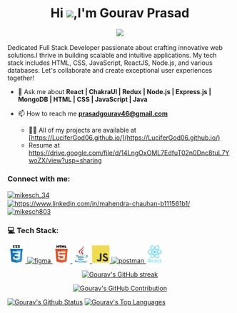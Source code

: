   <h1 align="center" > Hi <img width="30px" src ="https://raw.githubusercontent.com/MartinHeinz/MartinHeinz/master/wave.gif">,I'm Gourav Prasad</h1>

<p align="center">
  <img src="https://readme-typing-svg.herokuapp.com/?lines=Full%20Stack%20Developer;&center=true&width=500&height=50">
</p>


Dedicated Full Stack Developer passionate about crafting innovative web solutions.I thrive in building scalable and intuitive applications.
 My tech stack includes HTML, CSS, JavaScript, ReactJS, Node.js, and various databases. Let's collaborate and create exceptional user experiences together!




- 💬 Ask me about **React | ChakraUI | Redux | Node.js | Express.js | MongoDB | HTML | CSS | JavaScript | Java**



- 📫 How to reach me
 **prasadgourav46@gmail.com**

   - 👨‍💻 All of my projects are available at [https://LuciferGod06.github.io/](https://LuciferGod06.github.io/) 
  - Resume at  https://drive.google.com/file/d/14LngOxOML7EdfuT02n0Dnc8tuL7YwoZX/view?usp=sharing



<h3 align="left">Connect with me:</h3>
<p align="left">
<a href="https://twitter.com/prasadgourav46" target="blank"><img align="center" src="https://raw.githubusercontent.com/rahuldkjain/github-profile-readme-generator/master/src/images/icons/Social/twitter.svg" alt="mikesch_34" height="30" width="40" /></a>
<a href="https://www.linkedin.com/in/gourav-prasad-388708155/" target="blank"><img align="center" src="https://raw.githubusercontent.com/rahuldkjain/github-profile-readme-generator/master/src/images/icons/Social/linked-in-alt.svg" alt="https://www.linkedin.com/in/mahendra-chauhan-b111561b1/" height="30" width="40" /></a>
<a href="https://www.hackerrank.com/prasadgourav46?hr_r=1" target="blank"><img align="center" src="https://raw.githubusercontent.com/rahuldkjain/github-profile-readme-generator/master/src/images/icons/Social/hackerrank.svg" alt="mikesch803" height="40" width="40" /></a>
</p>

<h3 align="left">💻 Tech Stack:</h3>
<p align="left"> <a href="https://www.w3schools.com/css/" target="_blank" rel="noreferrer"> <img src="https://raw.githubusercontent.com/devicons/devicon/master/icons/css3/css3-original-wordmark.svg" alt="css3" width="40" height="40"/> </a> <a href="https://www.figma.com/" target="_blank" rel="noreferrer"> <img src="https://www.vectorlogo.zone/logos/figma/figma-icon.svg" alt="figma" width="40" height="40"/> </a> <a href="https://www.w3.org/html/" target="_blank" rel="noreferrer"> <img src="https://raw.githubusercontent.com/devicons/devicon/master/icons/html5/html5-original-wordmark.svg" alt="html5" width="40" height="40"/> </a> <a href="https://www.java.com" target="_blank" rel="noreferrer"> <img src="https://raw.githubusercontent.com/devicons/devicon/master/icons/java/java-original.svg" alt="java" width="40" height="40"/> </a> <a href="https://developer.mozilla.org/en-US/docs/Web/JavaScript" target="_blank" rel="noreferrer"> <img src="https://raw.githubusercontent.com/devicons/devicon/master/icons/javascript/javascript-original.svg" alt="javascript" width="40" height="40"/> </a> <a href="https://postman.com" target="_blank" rel="noreferrer"> <img src="https://www.vectorlogo.zone/logos/getpostman/getpostman-icon.svg" alt="postman" width="40" height="40"/> </a> <a href="https://reactjs.org/" target="_blank" rel="noreferrer"> <img src="https://raw.githubusercontent.com/devicons/devicon/master/icons/react/react-original-wordmark.svg" alt="react" width="40" height="40"/> </a> </p>


<p align="center">
  <a href="https://github.com/LuciferGod06">
    <img src="https://github-readme-streak-stats.herokuapp.com/?user=LuciferGod06&theme=radical&border=7F3FBF&background=0D1117" alt="Gourav's GitHub streak"/>
  </a>
</p>

<p align="center">
  <a href="https://github.com/LuciferGod06">
    <img src="https://github-profile-summary-cards.vercel.app/api/cards/profile-details?username=LuciferGod06&theme=radical" alt="Gourav's GitHub Contribution"/>
  </a>
</p>

<a> 
    <a href="https://github.com/LuciferGod06"><img alt="Gourav's Github Status" src="https://denvercoder1-github-readme-stats.vercel.app/api?username=LuciferGod06&show_icons=true&count_private=true&theme=react&border_color=7F3FBF&bg_color=0D1117&title_color=F85D7F&icon_color=F8D866" height="192px" width="49.5%"/></a>
  <a href="https://github.com/LuciferGod06"><img alt="Gourav's Top Languages" src="https://denvercoder1-github-readme-stats.vercel.app/api/top-langs/?username=LuciferGod06&langs_count=8&layout=compact&theme=react&border_color=7F3FBF&bg_color=0D1117&title_color=F85D7F&icon_color=F8D866" height="192px" width="49.5%"/></a>
  <br/>
</a>


